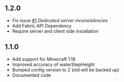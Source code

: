 1.2.0
-----
 * Fix issue [#1](https://github.com/Qendolin/boat-step-up/issues/1) *Dedicated server inconsistencies*
 * Add Fabric API Dependency
 * Require server and client side installation

1.1.0
-----
 * Add support for Minecraft 1.18
 * Improved accuracy of waterStepHeight
 * Bumped config version to 2 (old will be backed up)
 * Documented code